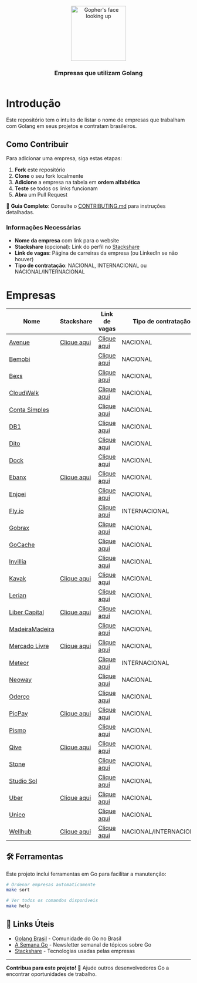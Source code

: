 <header>
    <p align="center">
        <img width="150" src="doc/images/gopher-face.png" alt="Gopher's face looking up" />
    </p>
    <h3 align="center">Empresas que utilizam Golang</h3>
</header>

# Introdução

Este repositório tem o intuito de listar o nome de empresas que trabalham com Golang em seus projetos e contratam brasileiros. 

## Como Contribuir

Para adicionar uma empresa, siga estas etapas:

1. **Fork** este repositório
2. **Clone** o seu fork localmente
3. **Adicione** a empresa na tabela em **ordem alfabética**
4. **Teste** se todos os links funcionam
5. **Abra** um Pull Request

📖 **Guia Completo**: Consulte o [CONTRIBUTING.md](./CONTRIBUTING.md) para instruções detalhadas.

### Informações Necessárias

- **Nome da empresa** com link para o website
- **Stackshare** (opcional): Link do perfil no [Stackshare](https://stackshare.io)
- **Link de vagas**: Página de carreiras da empresa (ou LinkedIn se não houver)
- **Tipo de contratação**: NACIONAL, INTERNACIONAL ou NACIONAL/INTERNACIONAL


# Empresas

| Nome                                                 | Stackshare                                                                   | Link de vagas                                                                           | Tipo de contratação   |
|------------------------------------------------------|------------------------------------------------------------------------------|-----------------------------------------------------------------------------------------|-----------------------|
| [Avenue](https://avenue.us)                          | [Clique aqui](https://stackshare.io/avenue-securities/avenue-securities)     | [Clique aqui](https://avenue.gupy.io)                                                   | NACIONAL              |
| [Bemobi](https://www.bemobi.com)                     |                                                                              | [Clique aqui](https://bemobi.gupy.io)                                                   | NACIONAL              |
| [Bexs](https://www.bexs.com.br)                      |                                                                              | [Clique aqui](https://bexs.gupy.io)                                                     | NACIONAL              |
| [CloudWalk](https://cloudwalk.io)                    |                                                                              | [Clique aqui](https://jobs.lever.co/cloudwalk)                                          | NACIONAL              |
| [Conta Simples](https://contasimples.com)            |                                                                              | [Clique aqui](https://www.linkedin.com/company/contasimples/jobs/)                      | NACIONAL              |
| [DB1](https://www.db1.com.br)                        |                                                                              | [Clique aqui](https://jobs.kenoby.com/db1-global-software-vagas)                        | NACIONAL              |
| [Dito](https://www.dito.com.br/)                     |                                                                              | [Clique aqui](https://carreiras.dito.com.br)                                            | NACIONAL              |
| [Dock](https://dock.tech)                            |                                                                              | [Clique aqui](https://dock.gupy.io)                                                     | NACIONAL              |
| [Ebanx](https://www.ebanx.com/br)                    | [Clique aqui](https://stackshare.io/ebanx/ebanx)                             | [Clique aqui](https://boards.greenhouse.io/ebanx)                                       | NACIONAL              |
| [Enjoei](https://www.enjoei.com.br)                  |                                                                              | [Clique aqui](https://enjoei.gupy.io/)                                                  | NACIONAL              |
| [Fly.io](https://fly.io)                             |                                                                              | [Clique aqui](https://fly.io/jobs/)                                                     | INTERNACIONAL         |
| [Gobrax](https://gobrax.com.br)                      |                                                                              | [Clique aqui](https://www.linkedin.com/company/gobrax/jobs)                             | NACIONAL              |
| [GoCache](https://gocache.com.br)                    |                                                                              | [Clique aqui](https://www.linkedin.com/company/gocache/jobs)                            | NACIONAL              |
| [Invillia](https://invillia.ai)                      |                                                                              | [Clique aqui](https://invillia.ai/careers/)                                             | NACIONAL              |
| [Kavak](https://kavak.com)                           | [Clique aqui](https://stackshare.io/kavak/kavak)                             | [Clique aqui](https://www.kavak.com/br/carreiras)                                       | NACIONAL              |
| [Lerian](https://lerian.studio)                      |                                                                              | [Clique aqui](https://www.linkedin.com/company/lerianstudio/jobs/)                      | NACIONAL              |
| [Liber Capital](https://libercapital.com.br/)        | [Clique aqui](https://stackshare.io/liber-capital/tech)                      | [Clique aqui](https://libercapital.gupy.io/)                                            | NACIONAL              |
| [MadeiraMadeira](https://www.madeiramadeira.com.br/) |                                                                              | [Clique aqui](https://careers-madeiramadeira.icims.com/jobs/)                           | NACIONAL              |
| [Mercado Livre](https://mercadolivre.com.br)         | [Clique aqui](https://stackshare.io/mercadolibre/mercadolibre )              | [Clique aqui](https://mercadolibre.eightfold.ai/careers)                                | NACIONAL              |
| [Meteor](https://meteor.com)                         |                                                                              | [Clique aqui](https://lp.meteor.com/company/careers)                                    | INTERNACIONAL         |
| [Neoway](https://www.neoway.com.br/)                 |                                                                              | [Clique aqui](https://timeneoway.gupy.io/)                                              | NACIONAL              |
| [Oderço](https://www.oderco.com.br)                  |                                                                              | [Clique aqui](https://oderco.rhgestor.com.br/vagas)                                     | NACIONAL              |
| [PicPay](https://picpay.com)                         | [Clique aqui](https://stackshare.io/picpay/picpay)                           | [Clique aqui](https://picpay.com/oportunidades-de-emprego-e-carreiras/central-de-vagas) | NACIONAL              |
| [Pismo](https://www.pismo.io)                        |                                                                              | [Clique aqui](https://boards.greenhouse.io/pismo)                                       | NACIONAL              |
| [Qive](https://qive.com.br/)                         | [Clique aqui](https://stackshare.io/qive/qive)                         | [Clique aqui](https://qive.com.br/carreiras/)                                             | NACIONAL|
| [Stone](https://www.stone.com.br)                    |                                                                              | [Clique aqui](https://trabalheconosco.vagas.com.br/stone/oportunidades)                 | NACIONAL              |
| [Studio Sol](https://www.studiosol.com.br/)          |                                                                              | [Clique aqui](https://studiosol.gupy.io)                                                | NACIONAL              |
| [Uber](https://www.uber.com/br/pt-br)                | [Clique aqui](https://stackshare.io/uber-technologies/uber)                  | [Clique aqui](https://www.uber.com/us/en/careers/list)                                  | NACIONAL              |
| [Unico](https://unico.io)                            |                                                                              | [Clique aqui](https://jobs.lever.co/unico)                                              | NACIONAL              |
| [Wellhub](https://wellhub.com/pt-br)                 | [Clique aqui](https://stackshare.io/wellhub/wellhub)                         | [Clique aqui](https://wellhub.com/careers/)                                             | NACIONAL/INTERNACIONAL|

## 🛠️ Ferramentas

Este projeto inclui ferramentas em Go para facilitar a manutenção:

```bash
# Ordenar empresas automaticamente
make sort

# Ver todos os comandos disponíveis
make help
```

## 🔗 Links Úteis

- [Golang Brasil](https://golang.com.br) - Comunidade do Go no Brasil
- [A Semana Go](https://www.asemanago.dev) - Newsletter semanal de tópicos sobre Go
- [Stackshare](https://stackshare.io) - Tecnologias usadas pelas empresas

---

**Contribua para este projeto!** 🚀 Ajude outros desenvolvedores Go a encontrar oportunidades de trabalho.

